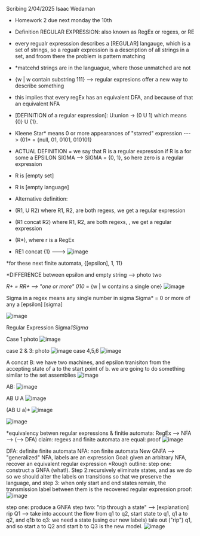 Scribing 2/04/2025 Isaac Wedaman

* Homework 2 due next monday the 10th

* Definition REGULAR EXPRESSION: also known as RegEx or regexs, or RE
* every regualr expresssion describes a [REGULAR] langauge, which is a set of strings, so a regualr expression is a description of all strings in a set, and froom there the problem is pattern matching
* *matcehd strings are in the languague, where those unmatched are not

* {w | w contain substring 111} --> regular expresions offer a new way to describe something

* this implies that every regEx has an equivalent DFA, and because of that an equivalent NFA

* [DEFINITION of a regular expression]: U:union -> (0 U 1)  which means {0} U {1}.
* Kleene Star* means 0 or more appearances of "starred" expression ---> (01* = {null, 01, 0101, 010101}
* ACTUAL DEFINITION = we say that R is a regular expression if R is a for some a EPSILON SIGMA --> SIGMA = {0, 1}, so here zero is a regular expression
* R is [empty set]
* R is [empty language]

* Alternative definition:
* (R1, U R2) where R1, R2, are both regexs, we get a regular expression
* (R1 concat R2) where R1, R2, are both regexs, , we get a regular expression
* (R*), where r is a RegEx

* RE1 concat {1} ---> ![image](https://github.com/user-attachments/assets/41c796c9-f7a5-4248-aa37-2c84639b5099)

*for these next finite automata, {[epsilon], 1, 11}

*DIFFERENCE between epsilon and empty string --> photo two

*R+ = RR+ --> "one or more"
*0*10* = {w | w contains a single one} 
![image](https://github.com/user-attachments/assets/011d5d46-236d-4339-90e8-ca71f55ffe68)



Sigma in a regex means any single number in sigma
Sigma* = 0 or more of any a [epsilon] [sigma]

![image](https://github.com/user-attachments/assets/2cadd85d-ef96-4fb9-ab93-3999b1630453)

Regular Expression Sigma*1Sigma* 

Case 1:photo
![image](https://github.com/user-attachments/assets/1b574bab-63cf-497a-8dea-c2b95cf25d56)

case 2 & 3: photo
![image](https://github.com/user-attachments/assets/d8f25702-5b49-44d1-b660-a152149379b1)
case 4,5,6
![image](https://github.com/user-attachments/assets/92a8979f-ee8a-40a0-ad40-5e1a30f69fd7)




A concat B: we have two machines, and epsilon tranisiton from the accepting state of a to the start point of b. we are going to do something similar to the set assemblies
![image](https://github.com/user-attachments/assets/2494a194-25e3-4688-b464-d804b1c16546)



AB: 
![image](https://github.com/user-attachments/assets/3f17487e-09f1-41bb-a221-f3f20766580b)


AB U A
![image](https://github.com/user-attachments/assets/af2ef684-b08b-40d2-9d95-db630b7f9abd)


(AB U a)*
![image](https://github.com/user-attachments/assets/2c887966-87dc-49cb-b18f-25478262c9d9)

![image](https://github.com/user-attachments/assets/814fc1bc-c7c5-4d27-898c-88446fe1e499)


*equivalency betwen regular expressions & finitie automata: RegEx --> NFA --> (--> DFA)
claim: regexs and finite automata are equal: proof
![image](https://github.com/user-attachments/assets/31a660f6-6f67-443f-bffa-cf5a3404b0aa)


DFA: definite finite automata
NFA: non finite automata
New GNFA --> "generalized" NFA, labels are an expression
Goal: given an arbitrary NFA, recover an equivalent regular expression 
*Rough outline: step one: construct a GNFA (what!). Step 2:recursively eliminate states, and as we do so we should alter the labels on transitions so that we preserve the language, and step 3: when only start and end states remain, the transmission label between them is the recovered regular expression 
proof:![image](https://github.com/user-attachments/assets/10c415aa-d537-4419-bb51-b111ef834d23)

step one: produce a GNFA
step two: "rip through a state" --> [explanation] rip Q1 --> take into account the flow from q1 to q2, start state to q1, q1 a to q2, and q1b to q3: we need a state (using our new labels) tale out ("rip") q1, and so start a to Q2 and start b to Q3 is the new model.
![image](https://github.com/user-attachments/assets/19a3e9b0-e70a-4e19-9706-ee27491cd74f)


